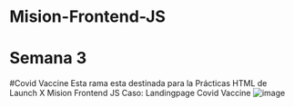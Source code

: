 # Mision-Frontend-JS
# Semana 3
#Covid Vaccine
Esta rama esta destinada para la Prácticas HTML de Launch X Mision Frontend JS Caso: Landingpage Covid Vaccine
![image](https://user-images.githubusercontent.com/55168564/158289739-20d232ef-f397-4715-aaec-7d46488ea49e.png)


